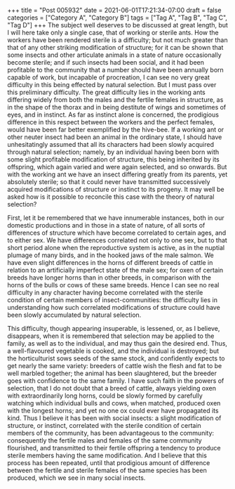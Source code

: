 +++
title = "Post 005932"
date = 2021-06-01T17:21:34-07:00
draft = false
categories = ["Category A", "Category B"]
tags = ["Tag A", "Tag B", "Tag C", "Tag D"]
+++
The subject well deserves to be discussed at great length, but I will here take only a single case, that of working or sterile ants. How the workers have been rendered sterile is a difficulty; but not much greater than that of any other striking modification of structure; for it can be shown that some insects and other articulate animals in a state of nature occasionally become sterile; and if such insects had been social, and it had been profitable to the community that a number should have been annually born capable of work, but incapable of procreation, I can see no very great difficulty in this being effected by natural selection. But I must pass over this preliminary difficulty. The great difficulty lies in the working ants differing widely from both the males and the fertile females in structure, as in the shape of the thorax and in being destitute of wings and sometimes of eyes, and in instinct. As far as instinct alone is concerned, the prodigious difference in this respect between the workers and the perfect females, would have been far better exemplified by the hive-bee. If a working ant or other neuter insect had been an animal in the ordinary state, I should have unhesitatingly assumed that all its characters had been slowly acquired through natural selection; namely, by an individual having been born with some slight profitable modification of structure, this being inherited by its offspring, which again varied and were again selected, and so onwards. But with the working ant we have an insect differing greatly from its parents, yet absolutely sterile; so that it could never have transmitted successively acquired modifications of structure or instinct to its progeny. It may well be asked how is it possible to reconcile this case with the theory of natural selection?

First, let it be remembered that we have innumerable instances, both in our domestic productions and in those in a state of nature, of all sorts of differences of structure which have become correlated to certain ages, and to either sex. We have differences correlated not only to one sex, but to that short period alone when the reproductive system is active, as in the nuptial plumage of many birds, and in the hooked jaws of the male salmon. We have even slight differences in the horns of different breeds of cattle in relation to an artificially imperfect state of the male sex; for oxen of certain breeds have longer horns than in other breeds, in comparison with the horns of the bulls or cows of these same breeds. Hence I can see no real difficulty in any character having become correlated with the sterile condition of certain members of insect-communities: the difficulty lies in understanding how such correlated modifications of structure could have been slowly accumulated by natural selection.

This difficulty, though appearing insuperable, is lessened, or, as I believe, disappears, when it is remembered that selection may be applied to the family, as well as to the individual, and may thus gain the desired end. Thus, a well-flavoured vegetable is cooked, and the individual is destroyed; but the horticulturist sows seeds of the same stock, and confidently expects to get nearly the same variety: breeders of cattle wish the flesh and fat to be well marbled together; the animal has been slaughtered, but the breeder goes with confidence to the same family. I have such faith in the powers of selection, that I do not doubt that a breed of cattle, always yielding oxen with extraordinarily long horns, could be slowly formed by carefully watching which individual bulls and cows, when matched, produced oxen with the longest horns; and yet no one ox could ever have propagated its kind. Thus I believe it has been with social insects: a slight modification of structure, or instinct, correlated with the sterile condition of certain members of the community, has been advantageous to the community: consequently the fertile males and females of the same community flourished, and transmitted to their fertile offspring a tendency to produce sterile members having the same modification. And I believe that this process has been repeated, until that prodigious amount of difference between the fertile and sterile females of the same species has been produced, which we see in many social insects.
